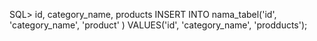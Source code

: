 <td> 
<?php echo $data; ?>
</td>

SQL\> id, category\_name, products INSERT INTO nama\_tabel('id',
'category\_name', 'product' ) VALUES('id', 'category\_name',
'prodducts');
